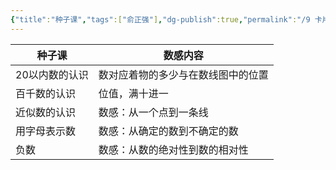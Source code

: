 ```yaml
---
{"title":"种子课","tags":["俞正强"],"dg-publish":true,"permalink":"/9 卡片盒/书籍/种子课/","dgPassFrontmatter":true,"noteIcon":""}
---
```



| 种子课 | 数感内容 |
| - | - |
| 20以内数的认识 | 数对应着物的多少与在数线图中的位置 |
| 百千数的认识 | 位值，满十进一 |
| 近似数的认识 | 数感：从一个点到一条线 |
| 用字母表示数 | 数感：从确定的数到不确定的数 |
| 负数 | 数感：从数的绝对性到数的相对性 |